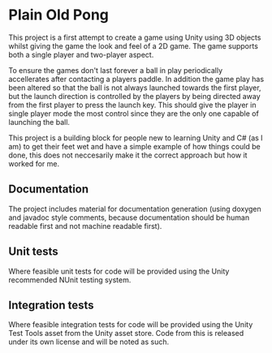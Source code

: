 # Plain Old Pong
This project is a first attempt to create a game using Unity using 3D
objects whilst giving the game the look and feel of a 2D game.  The
game supports both a single player and two-player aspect.

To ensure the games don't last forever a ball in play periodically
accellerates after contacting a players paddle.  In addition the
game play has been altered so that the ball is not always launched
towards the first player, but the launch direction is controlled
by the players by being directed away from the first player to press
the launch key.  This should give the player in single player mode
the most control since they are the only one capable of launching
the ball.

This project is a building block for people new to learning Unity and
C# (as I am) to get their feet wet and have a simple example of how
things could be done, this does not neccesarily make it the correct
approach but how it worked for me.

## Documentation
The project includes material for documentation generation (using
doxygen and javadoc style comments, because documentation should
be human readable first and not machine readable first).

## Unit tests
Where feasible unit tests for code will be provided using the Unity
recommended NUnit testing system.

## Integration tests
Where feasible integration tests for code will be provided using the
Unity Test Tools asset from the Unity asset store.  Code from this is
released under its own license and will be noted as such.

